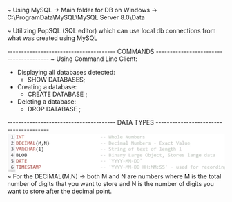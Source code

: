 ~ Using MySQL -> Main folder for DB on Windows -> C:\ProgramData\MySQL\MySQL Server 8.0\Data

~ Utilizing PopSQL (SQL editor) which can use local db connections from what was created using MySQL

--------------------------------------- COMMANDS ---------------------------------------
~ Using Command Line Client:
  - Displaying all databases detected:
    - SHOW DATABASES;
  - Creating a database:
    - CREATE DATABASE <db name>;
  - Deleting a database:
    - DROP DATABASE <db name>;
  
--------------------------------------- DATA TYPES ---------------------------------------
<img src = "Images/Basic-Types.PNG">
~ For the DECIMAL(M,N) -> both M and N are numbers where M is the total number of digits that you want to store and N is the number of digits you want to store after the decimal point. 
